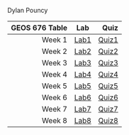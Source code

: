 Dylan Pouncy

| GEOS 676 Table | Lab | Quiz |
|-------:|:----:|-------:|
| Week 1 | [Lab1](https://github.com/dylanpouncy/Pounc_GEOS676/tree/main/Labs/Week01) | [Quiz1](https://github.com/dylanpouncy/Pounc_GEOS676/blob/main/Quiz/Week01) |
| Week 2 | [Lab2](https://github.com/dylanpouncy/Pounc_GEOS676/tree/main/Labs/Week02) | [Quiz2](https://github.com/dylanpouncy/Pounc_GEOS676/blob/main/Quiz/Week02) |
| Week 3 | [Lab3](https://github.com/dylanpouncy/Pounc_GEOS676/tree/main/Labs/Week03) | [Quiz3](https://github.com/dylanpouncy/Pounc_GEOS676/blob/main/Quiz/Week03) |
| Week 4 | [Lab4](https://github.com/dylanpouncy/Pounc_GEOS676/tree/main/Labs/Week04) | [Quiz4](https://github.com/dylanpouncy/Pounc_GEOS676/blob/main/Quiz/Week04) |
| Week 5 | [Lab5](https://github.com/dylanpouncy/Pounc_GEOS676/tree/main/Labs/Week05) | [Quiz5](https://github.com/dylanpouncy/Pounc_GEOS676/blob/main/Quiz/Week05) |
| Week 6 | [Lab6](https://github.com/dylanpouncy/Pounc_GEOS676/tree/main/Labs/Week06) | [Quiz6](https://github.com/dylanpouncy/Pounc_GEOS676/blob/main/Quiz/Week06) |
| Week 7 | [Lab7](https://github.com/dylanpouncy/Pounc_GEOS676/tree/main/Labs/Week07) | [Quiz7](https://github.com/dylanpouncy/Pounc_GEOS676/blob/main/Quiz/Week07) |
| Week 8 | [Lab8](https://github.com/dylanpouncy/Pounc_GEOS676/tree/main/Labs/Week08) | [Quiz8](https://github.com/dylanpouncy/Pounc_GEOS676/blob/main/Quiz/Week08) |
